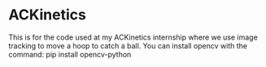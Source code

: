 # ACKinetics
This is for the code used at my ACKinetics internship where we use image tracking to move a hoop to catch a ball.
You can install opencv with the command:
pip install opencv-python
